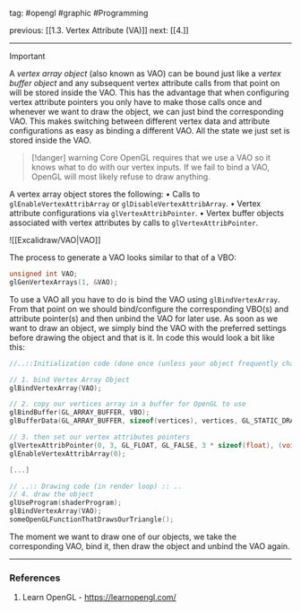 tag: #opengl #graphic #Programming 

previous: [[1.3. Vertex Attribute (VA)]]
next: [[4.]]

---
> [!important]
> A *vertex array object* (also known as VAO) can be bound just like a *vertex buffer object* and any subsequent vertex attribute calls from that point on will be stored inside the VAO. This has the advantage that when configuring vertex attribute pointers you only have to make those calls once and whenever we want to draw the object, we can just bind the corresponding VAO. This makes switching between different vertex data and attribute configurations as easy as binding a different VAO. All the state we just set is stored inside the VAO.

> [!danger] warning
> Core OpenGL requires that we use a VAO so it knows what to do with our vertex inputs. If we fail to bind a VAO, OpenGL will most likely refuse to draw anything.

A vertex array object stores the following:
• Calls to `glEnableVertexAttribArray` or `glDisableVertexAttribArray`.
• Vertex attribute configurations via `glVertexAttribPointer`.
• Vertex buffer objects associated with vertex attributes by calls to `glVertexAttribPointer`.

![[Excalidraw/VAO|VAO]]

The process to generate a VAO looks similar to that of a VBO:

```cpp
unsigned int VAO;
glGenVertexArrays(1, &VAO);
```

To use a VAO all you have to do is bind the VAO using `glBindVertexArray`. From that point on we should bind/configure the corresponding VBO(s) and attribute pointer(s) and then unbind the VAO for later use. As soon as we want to draw an object, we simply bind the VAO with the preferred settings before drawing the object and that is it. In code this would look a bit like this:

```cpp
//..::Initialization code (done once (unless your object frequently changes))::..

// 1. bind Vertex Array Object
glBindVertexArray(VAO);

// 2. copy our vertices array in a buffer for OpenGL to use
glBindBuffer(GL_ARRAY_BUFFER, VBO);
glBufferData(GL_ARRAY_BUFFER, sizeof(vertices), vertices, GL_STATIC_DRAW);

// 3. then set our vertex attributes pointers
glVertexAttribPointer(0, 3, GL_FLOAT, GL_FALSE, 3 * sizeof(float), (void*)0);
glEnableVertexAttribArray(0);

[...]

// ..:: Drawing code (in render loop) :: ..
// 4. draw the object
glUseProgram(shaderProgram);
glBindVertexArray(VAO);
someOpenGLFunctionThatDrawsOurTriangle();
```

The moment we want to draw one of our objects, we take the corresponding VAO, bind it, then draw the object and unbind the VAO again.

---
### References
1. Learn OpenGL - https://learnopengl.com/